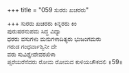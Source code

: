 +++
title = "059 ಸುರರು ಖಚರರು"

+++
ಸುರರು ಖಚರರು ಕಿನ್ನರರು ಕಿಂ   
ಪುರುಷರನುಪಮ ಸಿದ್ಧ ವಿದ್ಯಾ   
ಧರರು ವಸುಗಳು ಮನುಗಳಾದಿತ್ಯರು ಭುಜಂಗಮರು   
ಗರುಡ ಗಂಧರ್ವಾಶ್ವಿನೀ ದೇ   
ವರು ಸುವಿಶ್ವೇದೇವರಖಿಳಾ       
ಪ್ಸರೆಯರೆಸೆದರು ರೋಮ ರೋಮದ ಕುಳಿಯಚೌಕದಲಿ   ॥59॥
